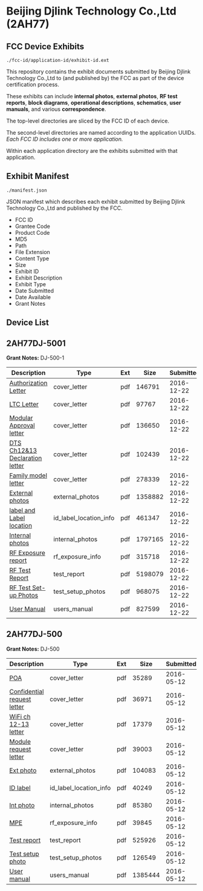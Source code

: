 # Beijing Djlink Technology Co.,Ltd (2AH77)
## FCC Device Exhibits

```
./fcc-id/application-id/exhibit-id.ext
```

This repository contains the exhibit documents submitted by Beijing Djlink Technology Co.,Ltd to (and published by) the FCC as part of the device certification process.

These exhibits can include **internal photos**, **external photos**, **RF test reports**, **block diagrams**, **operational descriptions**, **schematics**, **user manuals**, and various **correspondence**.

The top-level directories are sliced by the FCC ID of each device.

The second-level directories are named according to the application UUIDs. *Each FCC ID includes one or more application.*

Within each application directory are the exhibits submitted with that application. 

## Exhibit Manifest

```
./manifest.json
```

JSON manifest which describes each exhibit submitted by Beijing Djlink Technology Co.,Ltd and published by the FCC.

- FCC ID
- Grantee Code
- Product Code
- MD5
- Path
- File Extension
- Content Type
- Size
- Exhibit ID
- Exhibit Description
- Exhibit Type
- Date Submitted
- Date Available
- Grant Notes

## Device List
## 2AH77DJ-5001
**Grant Notes:** DJ-500-1

| Description | Type | Ext | Size | Submitted | Available |
| ----------- | ---- | --- | ---- | --------- | --------- |
| [Authorization Letter](2AH77DJ-5001/4a372541680833cd2fff0d587be46c4e/3236704.pdf) | cover_letter | pdf | 146791 | 2016-12-22 | 2016-12-22 |
| [LTC Letter](2AH77DJ-5001/4a372541680833cd2fff0d587be46c4e/3236705.pdf) | cover_letter | pdf | 97767 | 2016-12-22 | 2016-12-22 |
| [Modular Approval letter](2AH77DJ-5001/4a372541680833cd2fff0d587be46c4e/3236706.pdf) | cover_letter | pdf | 136650 | 2016-12-22 | 2016-12-22 |
| [DTS Ch12&13 Declaration letter](2AH77DJ-5001/4a372541680833cd2fff0d587be46c4e/3236707.pdf) | cover_letter | pdf | 102439 | 2016-12-22 | 2016-12-22 |
| [Family model letter](2AH77DJ-5001/4a372541680833cd2fff0d587be46c4e/3236708.pdf) | cover_letter | pdf | 278339 | 2016-12-22 | 2016-12-22 |
| [External photos](2AH77DJ-5001/4a372541680833cd2fff0d587be46c4e/3236709.pdf) | external_photos | pdf | 1358882 | 2016-12-22 | 2016-12-22 |
| [label and Label location](2AH77DJ-5001/4a372541680833cd2fff0d587be46c4e/3236710.pdf) | id_label_location_info | pdf | 461347 | 2016-12-22 | 2016-12-22 |
| [Internal photos](2AH77DJ-5001/4a372541680833cd2fff0d587be46c4e/3236711.pdf) | internal_photos | pdf | 1797165 | 2016-12-22 | 2016-12-22 |
| [RF Exposure report](2AH77DJ-5001/4a372541680833cd2fff0d587be46c4e/3236713.pdf) | rf_exposure_info | pdf | 315718 | 2016-12-22 | 2016-12-22 |
| [RF Test Report](2AH77DJ-5001/4a372541680833cd2fff0d587be46c4e/3236716.pdf) | test_report | pdf | 5198079 | 2016-12-22 | 2016-12-22 |
| [RF Test Set-up Photos](2AH77DJ-5001/4a372541680833cd2fff0d587be46c4e/3236717.pdf) | test_setup_photos | pdf | 968075 | 2016-12-22 | 2016-12-22 |
| [User Manual](2AH77DJ-5001/4a372541680833cd2fff0d587be46c4e/3236715.pdf) | users_manual | pdf | 827599 | 2016-12-22 | 2016-12-22 |
## 2AH77DJ-500
**Grant Notes:** DJ-500

| Description | Type | Ext | Size | Submitted | Available |
| ----------- | ---- | --- | ---- | --------- | --------- |
| [POA](2AH77DJ-500/4c8c4f080a7f125d819fbc97c9fe841b/2987493.pdf) | cover_letter | pdf | 35289 | 2016-05-12 | 2016-05-12 |
| [Confidential request letter](2AH77DJ-500/4c8c4f080a7f125d819fbc97c9fe841b/2987494.pdf) | cover_letter | pdf | 36971 | 2016-05-12 | 2016-05-12 |
| [WiFi ch 12-13 letter](2AH77DJ-500/4c8c4f080a7f125d819fbc97c9fe841b/2987496.pdf) | cover_letter | pdf | 17379 | 2016-05-12 | 2016-05-12 |
| [Module request letter](2AH77DJ-500/4c8c4f080a7f125d819fbc97c9fe841b/2987727.pdf) | cover_letter | pdf | 39003 | 2016-05-12 | 2016-05-12 |
| [Ext photo](2AH77DJ-500/4c8c4f080a7f125d819fbc97c9fe841b/2987501.pdf) | external_photos | pdf | 104083 | 2016-05-12 | 2016-05-12 |
| [ID label](2AH77DJ-500/4c8c4f080a7f125d819fbc97c9fe841b/2987503.pdf) | id_label_location_info | pdf | 40249 | 2016-05-12 | 2016-05-12 |
| [Int photo](2AH77DJ-500/4c8c4f080a7f125d819fbc97c9fe841b/2987502.pdf) | internal_photos | pdf | 85380 | 2016-05-12 | 2016-05-12 |
| [MPE](2AH77DJ-500/4c8c4f080a7f125d819fbc97c9fe841b/2987497.pdf) | rf_exposure_info | pdf | 39845 | 2016-05-12 | 2016-05-12 |
| [Test report](2AH77DJ-500/4c8c4f080a7f125d819fbc97c9fe841b/2987498.pdf) | test_report | pdf | 525926 | 2016-05-12 | 2016-05-12 |
| [Test setup photo](2AH77DJ-500/4c8c4f080a7f125d819fbc97c9fe841b/2987500.pdf) | test_setup_photos | pdf | 126549 | 2016-05-12 | 2016-05-12 |
| [User manual](2AH77DJ-500/4c8c4f080a7f125d819fbc97c9fe841b/2987507.pdf) | users_manual | pdf | 1385444 | 2016-05-12 | 2016-05-12 |
